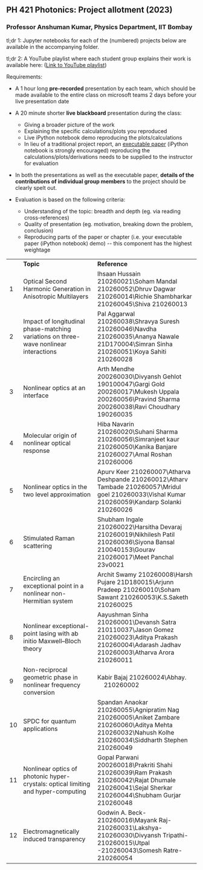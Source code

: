 ## PH 421 Photonics: Project allotment (2023)

### Professor Anshuman Kumar, Physics Department, IIT Bombay

tl;dr 1: Jupyter notebooks for each of the (numbered) projects below are available in the accompanying folder.

tl;dr 2: A YouTube playlist where each student group explains their work is available here: ([Link to YouTube playlist](https://youtube.com/playlist?list=PLBAf4P2YTnSX_X4T8BCW8IvJ5LqAyhsaI\&si=xXT6xRjGmykNSQYV))

Requirements:

- A 1 hour long **pre-recorded** presentation by each team, which should be made available to the entire class on microsoft teams 2 days before your live presentation date

- A 20 minute shorter **live** **blackboard** presentation during the class:

  - Giving a broader picture of the work
  - Explaining the specific calculations/plots you reproduced
  - Live iPython notebook demo reproducing the plots/calculations
  - In lieu of a traditional project report, an [executable paper](https://www.nature.com/articles/s42005-020-00403-4) (iPython notebook is strongly encouraged) reproducing the calculations/plots/derivations needs to be supplied to the instructor for evaluation

- In both the presentations as well as the executable paper, **details of the contributions of individual group members** to the project should be clearly spelt out.

- Evaluation is based on the following criteria:

  - Understanding of the topic: breadth and depth (eg. via reading cross-references)
  - Quality of presentation (eg. motivation, breaking down the problem, conclusion)
  - Reproducing parts of the paper or chapter (i.e. your executable paper (iPython notebook) demo) -- this component has the highest weightage

|    |                                                                                       |                                                                                                                                                              |
| -- | ------------------------------------------------------------------------------------- | ------------------------------------------------------------------------------------------------------------------------------------------------------------ |
|    | **Topic**                                                                             | **Reference**                                                                                                                                                |
| 1  | Optical Second Harmonic Generation in Anisotropic Multilayers                         | Ihsaan Hussain  210260021\Soham Mandal  210260052\Dhruv Dagwar   210260014\Richie Shambharkar  210260045\Shiva   210260013                                       |
| 2  | Impact of longitudinal phase-matching variations on three-wave nonlinear interactions | Pal Aggarwal 210260038\Shravya Suresh 210260046\Navdha 210260035\Ananya Nawale 21D170004\Simran Sinha 210260051\Koya Sahiti 210260028                             |
| 3  | Nonlinear optics at an interface                                                      | Arth Mendhe       200260030\Divyansh Gehlot 190100047\Gargi Gold          200260017\Mukesh Uppala   200260056\Pravind Sharma  200260038\Ravi Choudhary  190260035 |
| 4  | Molecular origin of nonlinear optical response                                        | Hiba Navarin       210260020\Suhani Sharma   210260056\Simranjeet kaur  210260050\Kanika Banjare   210260027\Amal Roshan      210260006                          |
| 5  | Nonlinear optics in the two level approximation                                       | Apurv Keer 210260007\Atharva Deshpande 210260012\Atharv Tambade 210260057\Mridul goel 210260033\Vishal Kumar 210260059\Kandarp Solanki 210260026                  |
| 6  | Stimulated Raman scattering                                                           | Shubham Ingale 210260022\Harsitha Devaraj 210260019\Nikhilesh Patil 210260036\Siyona Bansal 210040153\Gourav 210260017\Meet Panchal 23v0021                       |
| 7  | Encircling an exceptional point in a nonlinear non-Hermitian system                   | Archit Swamy   210260008\Harsh Pujare   21D180015\Arjunn Pradeep  210260010\Soham Sawant  210260053\K.S.Saketh   210260025                                       |
| 8  | Nonlinear exceptional-point lasing with ab initio Maxwell–Bloch theory                | Aayushman Sinha  210260001\Devansh Satra  210110037\Jason Gomez   210260023\Aditya Prakash  210260004\Adarash Jadhav  210260003\Atharva Arora   210260011         |
| 9  | Non-reciprocal geometric phase in nonlinear frequency conversion                      | Kabir Bajaj 210260024\Abhay.         210260002                                                                                                                |
| 10 | SPDC for quantum applications                                                         | Spandan Anaokar 210260055\Agnipratim Nag 210260005\Aniket Zambare 210260060\Aditya Mehta 210260032\Nahush Kolhe 210260034\Siddharth Stephen 210260049             |
| 11 | Nonlinear optics of photonic hyper-crystals: optical limiting and hyper-computing     | Gopal Parwani 200260018\Prakriti Shahi 210260039\Ram Prakash 210260042\Rajat Dhumale 210260041\Sejal Sherkar 210260044\Shubham Gurjar 210260048                   |
| 12 | Electromagnetically induced transparency                                              | Godwin A. Beck-210260016\Mayank Raj-210260031\Lakshya- 210260030\Divyansh Tripathi- 210260015\Utpal -210260043\Somesh Ratre- 210260054                            |
